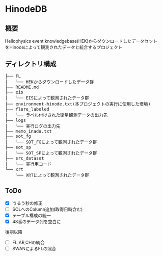 # HinodeDB
## 概要

Heliophysics event knowledgebase(HEK)からダウンロードしたデータセットをHinodeによって観測されたデータと統合するプロジェクト

## ディレクトリ構成
<pre>
├── FL
│   └── HEKからダウンロードしたデータ群
├── README.md
├── eis
│   └── EISによって観測されたデータ群
├── environment-hinode.txt(本プロジェクトの実行に使用した環境)
├── flare_labeled
│   └── ラベル付けされた衛星観測データの出力先
├── logs
│   └── 実行ログの出力先
├── memo_inada.txt
├── sot_fg
│   └── SOT_FGによって観測されたデータ群
├── sot_sp
│   └── SOT_SPによって観測されたデータ群
├── src_dataset
│   └── 実行用コード
└── xrt
    └── XRTによって観測されたデータ群
</pre>
## ToDo
* [x] うるう秒の修正
* [ ] SOLへのColumn追加(取得日時含む)
* [x] テーブル構成の統一
* [x] 48番のデータ列を空白に

後期以降
* [ ] FL,AR,CHの統合
* [ ] SWANによるFLの照合